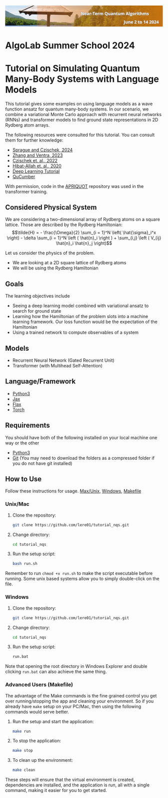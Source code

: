 ![Banner](banner.png)

# AlgoLab Summer School 2024
# Tutorial on Simulating Quantum Many-Body Systems with Language Models

This tutorial gives some examples on using language models as a wave function ansatz for quantum many-body systems.
In our scenario, we combine a variational Monte Carlo approach with recurrent neural networks (RNNs) and transformer models to find ground state representations in 2D Rydberg atom arrays.

The following resources were consulted for this tutorial. You can consult them for further knowledge:

- [Sprague and Czischek, 2024](https://www.nature.com/articles/s42005-024-01584-y)
- [Zhang and Ventra, 2023](https://physics.paperswithcode.com/paper/transformer-quantum-state-a-multi-purpose)
- [Czischek et. al., 2022](https://arxiv.org/pdf/2203.04988)
- [Hibat-Allah et. al., 2020](https://journals.aps.org/prresearch/pdf/10.1103/PhysRevResearch.2.023358)
- [Deep Learning Tutorial](https://uvadlc-notebooks.readthedocs.io/en/latest/tutorial_notebooks/JAX/tutorial6/Transformers_and_MHAttention.html)
- [QuCumber](https://github.com/PIQuIL/QuCumber)

With permission, code in the [APRIQUOT](https://github.com/APRIQuOt/VMC_with_LPTF) repository was used in the transformer training.

## Considered Physical System

We are considering a two-dimensional array of Rydberg atoms on a square lattice.
Those are described by the Rydberg Hamiltonian:
$$\tilde{H} = - \frac{\Omega}{2} \sum_{i = 1}^N \left( \hat{\sigma}_i^x \right) - \delta \sum_{i = 1}^N \left ( \hat{n}_i \right ) + \sum_{i,j} \left ( V_{ij} \hat{n}_i \hat{n}_j \right)$$

Let us consider the physics of the problem.

- We are looking at a 2D square lattice of Rydberg atoms
- We will be using the Rydberg Hamiltonian

## Goals

The learning objectives include

- Seeing a deep learning model combined with variational ansatz to search for ground state
- Learning how the Hamiltonian of the problem slots into a machine learning framework. Our loss function would be the expectation of the Hamiltonian
- Using a trained network to compute observables of a system

## Models

- Recurrent Neural Network (Gated Recurrent Unit)
- Transformer (with Multihead Self-Attention)

## Language/Framework

- [Python3](https://www.python.org)
- [Jax](https://jax.readthedocs.io)
- [Flax](https://flax.readthedocs.io)
- [Torch](https://pytorch.org)

## Requirements

You should have both of the following installed on your local machine one way or the other

- [Python3](https://www.python.org)
- [Git](https://git-scm.com/) (You may need to download the folders as a compressed folder if you do not have git installed)


## How to Use

Follow these instructions for usage. [Max/Unix](#unixmac), [Windows](#windows), [Makefile](#advanced-users-makefile)

### Unix/Mac

1. Clone the repository:

    ```bash
    git clone https://github.com/lere01/tutorial_nqs.git
    ```

2. Change directory:

    ```bash
    cd tutorial_nqs
    ```

3. Run the setup script:

    ```bash
    bash run.sh
    ```

Remember to run `chmod +x run.sh` to make the script executable before running. Some unix based systems allow you to simply double-click on the file.

### Windows

1. Clone the repository:

    ```bash
    git clone https://github.com/lere01/tutorial_nqs.git
    ```

2. Change directory:

    ```bash
    cd tutorial_nqs
    ```

3. Run the setup script:

    ```bat
    run.bat
    ```

Note that opening the root directory in Windows Explorer and double clicking `run.bat` can also achieve the same thing.

### Advanced Users (Makefile)

The advantage of the Make commands is the fine grained control you get over running/stopping the app and cleaning your environment. So if you already have `make` setup on your PC/Mac, then using the following commands would serve better.

1. Run the setup and start the application:

    ```bash
    make run
    ```

2. To stop the application:

    ```bash
    make stop
    ```

3. To clean up the environment:

    ```bash
    make clean
    ```

These steps will ensure that the virtual environment is created, dependencies are installed, and the application is run, all with a single command, making it easier for you to get started.
